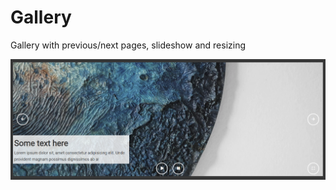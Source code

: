 # Gallery
Gallery with previous/next pages, slideshow and resizing

![alt text](https://github.com/Annibezh/Gallery/blob/master/view.png)
